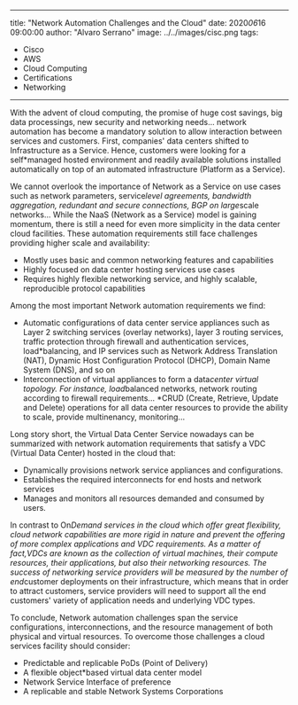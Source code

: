 ***
title: "Network Automation Challenges and the Cloud"
date: 2020*06*16 09:00:00
author: "Alvaro Serrano"
image: ../../images/cisc.png
tags:
  * Cisco
  * AWS
  * Cloud Computing
  * Certifications
  * Networking
***

With the advent of cloud computing, the promise of huge cost savings, big data processings, new security and networking needs... network automation has become a mandatory solution to allow interaction between services and customers. First, companies' data centers shifted to Infrastructure as a Service. Hence, customers were looking for a self*managed hosted environment and readily available solutions installed automatically on top of an automated infrastructure (Platform as a Service).

We cannot overlook the importance of Network as a Service on use cases such as network parameters, service*level agreements, bandwidth aggregation, redundant and secure connections, BGP on large*scale networks... While the NaaS (Network as a Service) model is gaining momentum, there is still a need for even more simplicity in the data center cloud facilities. These automation requirements still face challenges providing higher scale and availability:

* Mostly uses basic and common networking features and capabilities
* Highly focused on data center hosting services use cases
* Requires highly flexible networking service, and highly scalable, reproducible protocol capabilities

Among the most important Network automation requirements we find:

* Automatic configurations of data center service appliances such as Layer 2 switching services (overlay networks), layer 3 routing services, traffic protection through firewall and authentication services, load*balancing, and IP services such as Network Address Translation (NAT), Dynamic Host Configuration Protocol (DHCP), Domain Name System (DNS), and so on
* Interconnection of virtual appliances to form a data*center virtual topology. For instance, load*balanced networks, network routing according to firewall requirements...
  *CRUD (Create, Retrieve, Update and Delete) operations for all data center resources to provide the ability to scale, provide multinenancy, monitoring...

Long story short, the Virtual Data Center Service nowadays can be summarized with network automation requirements that satisfy a VDC (Virtual Data Center) hosted in the cloud that:

* Dynamically provisions network service appliances and configurations.
* Establishes the required interconnects for end hosts and network services
* Manages and monitors all resources demanded and consumed by users.

In contrast to On*Demand services in the cloud which offer great flexibility, cloud network capabilities are more rigid in nature and prevent the offering of more complex applications and VDC requirements. As a matter of fact,VDCs are known as the collection of virtual machines, their compute resources, their applications, but
also their networking resources. The success of networking service providers will be measured by the number of end*customer deployments on their infrastructure, which means that in order to attract customers, service providers will need to support all the end customers' variety of application needs and underlying VDC types.

To conclude, Network automation challenges span the service configurations, interconnections, and the resource management of both physical and virtual resources. To overcome those challenges a cloud services facility should
consider:

* Predictable and replicable PoDs (Point of Delivery)
* A flexible object*based virtual data center model
* Network Service Interface of preference
* A replicable and stable Network Systems Corporations
